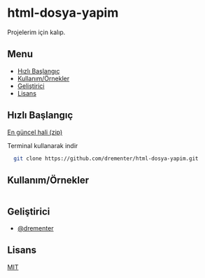 # html-dosya-yapim

Projelerim için kalıp.

## Menu

-   [Hızlı Başlangıç](#hızlı-başlangıç)
-   [Kullanım/Örnekler](#Kullanım/Örnekler)
-   [Geliştirici](#geliştirici)
-   [Lisans](#lisans)

## Hızlı Başlangıç

[En güncel hali (zip)](https://github.com/drementer/html-dosya-yapim/archive/refs/heads/master.zip)

Terminal kullanarak indir

```bash
  git clone https://github.com/drementer/html-dosya-yapim.git
```

## Kullanım/Örnekler

```javascript

```

## Geliştirici

-   [@drementer](https://github.com/drementer)

## Lisans

[MIT](https://choosealicense.com/licenses/mit/)
